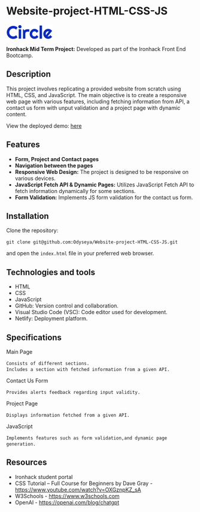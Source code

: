 # Website-project-HTML-CSS-JS

![Circle](/project-assets/logos/circle.svg)

**Ironhack Mid Term Project:**
Developed as part of the Ironhack Front End Bootcamp.

## Description

This project involves replicating a provided website from scratch using HTML, CSS, and JavaScript. The main objective is to create a responsive web page with various features, including fetching information from API, a contact us form with unput validation and a project page with dynamic content.

View the deployed demo: [here](https://projectiron.netlify.app/)

## Features

-   **Form, Project and Contact pages**
-   **Navigation between the pages**
-   **Responsive Web Design:** The project is designed to be responsive on various devices.
-   **JavaScript Fetch API & Dynamic Pages:** Utilizes JavaScript Fetch API to fetch information dynamically for some sections.
-   **Form Validation:** Implements JS form validation for the contact us form.

## Installation

Clone the repository:

    git clone git@github.com:Odyseya/Website-project-HTML-CSS-JS.git

and open the `index.html` file in your preferred web browser.

## Technologies and tools

-   HTML
-   CSS
-   JavaScript
-   GitHub: Version control and collaboration.
-   Visual Studio Code (VSC): Code editor used for development.
-   Netlify: Deployment platform.

## Specifications

Main Page

    Consists of different sections.
    Includes a section with fetched information from a given API.

Contact Us Form

    Provides alerts feedback regarding input validity.

Project Page

    Displays information fetched from a given API.

JavaScript

    Implements features such as form validation,and dynamic page generation.

## Resources

-   Ironhack student portal
-   CSS Tutorial – Full Course for Beginners by Dave Gray - https://www.youtube.com/watch?v=OXGznpKZ_sA
-   W3Schools - https://www.w3schools.com
-   OpenAI - https://openai.com/blog/chatgpt
